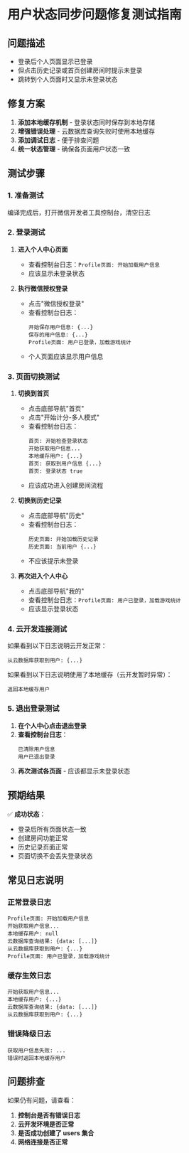 # 用户状态同步问题修复测试指南

## 问题描述
- 登录后个人页面显示已登录
- 但点击历史记录或首页创建房间时提示未登录
- 跳转到个人页面时又显示未登录状态

## 修复方案
1. **添加本地缓存机制** - 登录状态同时保存到本地存储
2. **增强错误处理** - 云数据库查询失败时使用本地缓存
3. **添加调试日志** - 便于排查问题
4. **统一状态管理** - 确保各页面用户状态一致

## 测试步骤

### 1. 准备测试
编译完成后，打开微信开发者工具控制台，清空日志

### 2. 登录测试
1. **进入个人中心页面**
   - 查看控制台日志：`Profile页面: 开始加载用户信息`
   - 应该显示未登录状态

2. **执行微信授权登录**
   - 点击"微信授权登录"
   - 查看控制台日志：
     ```
     开始保存用户信息: {...}
     保存的用户信息: {...}
     Profile页面: 用户已登录，加载游戏统计
     ```
   - 个人页面应该显示用户信息

### 3. 页面切换测试
1. **切换到首页**
   - 点击底部导航"首页"
   - 点击"开始计分-多人模式"
   - 查看控制台日志：
     ```
     首页: 开始检查登录状态
     开始获取用户信息...
     本地缓存用户: {...}
     首页: 获取到用户信息 {...}
     首页: 登录状态 true
     ```
   - 应该成功进入创建房间流程

2. **切换到历史记录**
   - 点击底部导航"历史"
   - 查看控制台日志：
     ```
     历史页面: 开始加载历史记录
     历史页面: 当前用户 {...}
     ```
   - 不应该提示未登录

3. **再次进入个人中心**
   - 点击底部导航"我的"
   - 查看控制台日志：`Profile页面: 用户已登录，加载游戏统计`
   - 应该显示登录状态

### 4. 云开发连接测试
如果看到以下日志说明云开发正常：
```
从云数据库获取到用户: {...}
```

如果看到以下日志说明使用了本地缓存（云开发暂时异常）：
```
返回本地缓存用户
```

### 5. 退出登录测试
1. **在个人中心点击退出登录**
2. **查看控制台日志**：
   ```
   已清除用户信息
   用户已退出登录
   ```
3. **再次测试各页面** - 应该都显示未登录状态

## 预期结果

✅ **成功状态**：
- 登录后所有页面状态一致
- 创建房间功能正常
- 历史记录页面正常
- 页面切换不会丢失登录状态

## 常见日志说明

### 正常登录日志
```
Profile页面: 开始加载用户信息
开始获取用户信息...
本地缓存用户: null
云数据库查询结果: {data: [...]}
从云数据库获取到用户: {...}
Profile页面: 用户已登录，加载游戏统计
```

### 缓存生效日志
```
开始获取用户信息...
本地缓存用户: {...}
云数据库查询结果: {data: [...]}
从云数据库获取到用户: {...}
```

### 错误降级日志
```
获取用户信息失败: ...
错误时返回本地缓存用户
```

## 问题排查

如果仍有问题，请查看：
1. **控制台是否有错误日志**
2. **云开发环境是否正常**
3. **是否成功创建了 users 集合**
4. **网络连接是否正常** 